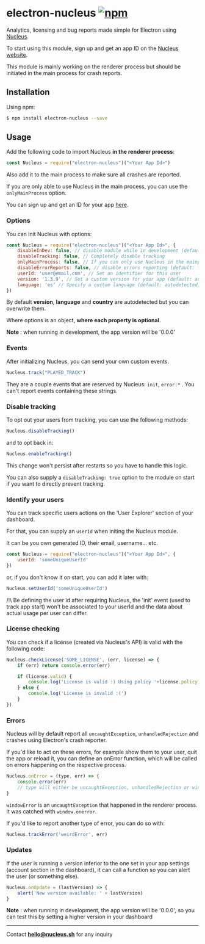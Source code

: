 # electron-nucleus [![npm](https://img.shields.io/npm/v/electron-nucleus.svg)](https://www.npmjs.com/package/electron-nucleus)
Analytics, licensing and bug reports made simple for Electron using [Nucleus](https://nucleus.sh).

To start using this module, sign up and get an app ID on the [Nucleus website](https://nucleus.sh). 

This module is mainly working on the renderer process but should be initiated in the main process for crash reports.


## Installation

Using npm:

```bash
$ npm install electron-nucleus --save
```

## Usage

Add the following code to import Nucleus **in the renderer process**:


```javascript
const Nucleus = require("electron-nucleus")("<Your App Id>")
```

Also add it to the main process to make sure all crashes are reported.

If you are only able to use Nucleus in the main process, you can use the `onlyMainProcess` option.

You can sign up and get an ID for your app [here](https://nucleus.sh).


### Options

You can init Nucleus with options:

```javascript
const Nucleus = require("electron-nucleus")("<Your App Id>", {
	disableInDev: false, // disable module while in development (default: false)
	disableTracking: false, // Completely disable tracking
	onlyMainProcess: false, // If you can only use Nucleus in the mainprocess
	disableErrorReports: false, // disable errors reporting (default: false)
	userId: 'user@email.com', // Set an identifier for this user
	version: '1.3.9', // Set a custom version for your app (default: autodetected)
	language: 'es' // Specify a custom language (default: autodetected)
})
```

By default **version**, **language** and **country** are autodetected but you can overwrite them.

Where options is an object, **where each property is optional**.

**Note** : when running in development, the app version will be '0.0.0'


### Events

After initializing Nucleus, you can send your own custom events.

```javascript
Nucleus.track("PLAYED_TRACK")
```

They are a couple events that are reserved by Nucleus: `init`, `error:*` . You can't report events containing these strings.

<!-- 
### Tracking with properties

Optionially, you can add extra information to your tracked events.

Properties can either **numbers**, **strings** or **booleans**. No nested properties or arrays.

Example

```javascript
Nucleus.track("PLAYED_TRACK", {
	trackName: 'My Awesome Song'
})
``` -->

### Disable tracking

To opt out your users from tracking, you can use the following methods:

```javascript
Nucleus.disableTracking()
```

and to opt back in:

```javascript
Nucleus.enableTracking()
```

This change won't persist after restarts so you have to handle this logic.

You can also supply a `disableTracking: true` option to the module on start if you want to directly prevent tracking.


### Identify your users

You can track specific users actions on the 'User Explorer' section of your dashboard.

For that, you can supply an `userId` when initing the Nucleus module.

It can be you own generated ID, their email, username... etc.

```javascript
const Nucleus = require("electron-nucleus")("<Your App Id>", {
	userId: 'someUniqueUserId'
})
```

or, if you don't know it on start, you can add it later with:

```javascript
Nucleus.setUserId('someUniqueUserId')
```

/!\ Be defining the user id after requiring Nucleus, the 'init' event (used to track app start)  won't be associated to your userId and the data about actual usage per user can differ.


### License checking

You can check if a license (created via Nucleus's API) is valid with the following code:


```javascript
Nucleus.checkLicense('SOME_LICENSE', (err, license) => {
    if (err) return console.error(err)

    if (license.valid) {
        console.log('License is valid :) Using policy '+license.policy)
    } else {
        console.log('License is invalid :(')
    }
})
```

### Errors

Nucleus will by default report all `uncaughtException`, `unhandledRejection` and crashes using Electron's crash reporter.

If you'd like to act on these errors, for example show them to your user, quit the app or reload it, you can define an onError function, which will be called on errors happening on the respective process.


```javascript
Nucleus.onError = (type, err) => {
	console.error(err)
	// type will either be uncaughtException, unhandledRejection or windowError
}
```


`windowError` is an `uncaughtException` that happened in the renderer process. It was catched with `window.onerror`.

If you'd like to report another type of error, you can do so with:

```javascript
Nucleus.trackError('weirdError', err)
```

### Updates

If the user is running a version inferior to the one set in your app settings (account section in the dashboard), it can call a function so you can alert the user (or something else).


```javascript
Nucleus.onUpdate = (lastVersion) => {
	alert('New version available: ' + lastVersion)
}
```

**Note** : when running in development, the app version will be '0.0.0', so you can test this by setting a higher version in your dashboard


---
Contact **hello@nucleus.sh** for any inquiry